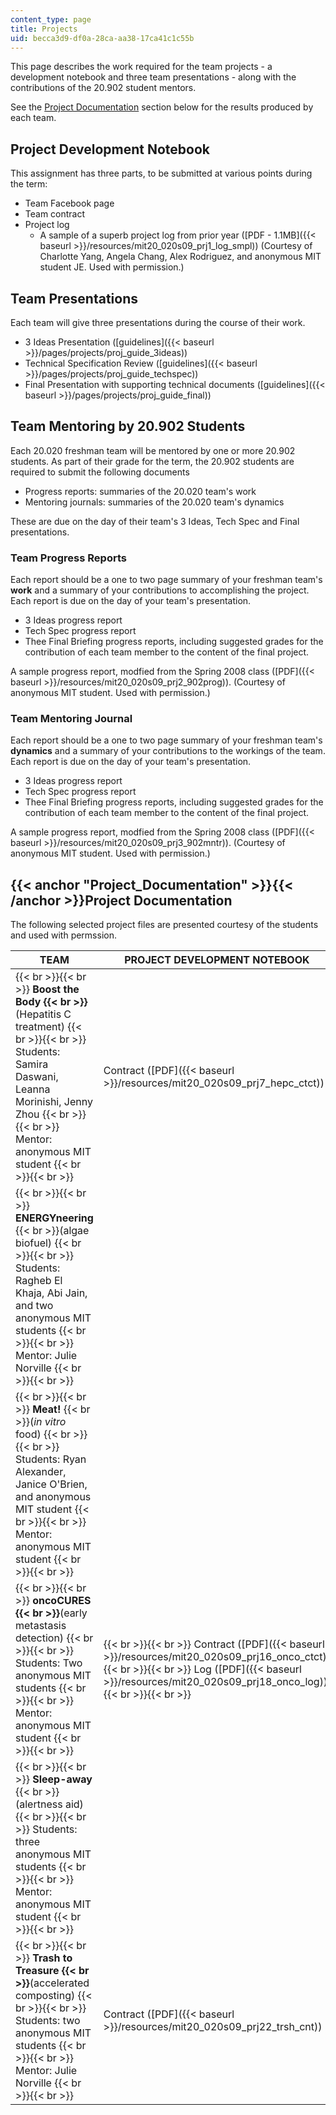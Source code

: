```yaml
---
content_type: page
title: Projects
uid: becca3d9-df0a-28ca-aa38-17ca41c1c55b
---
```


This page describes the work required for the team projects - a development notebook and three team presentations - along with the contributions of the 20.902 student mentors.

See the [Project Documentation](#Project_Documentation) section below for the results produced by each team.

Project Development Notebook
----------------------------

This assignment has three parts, to be submitted at various points during the term:

*   Team Facebook page
*   Team contract
*   Project log
    *   A sample of a superb project log from prior year ([PDF - 1.1MB]({{< baseurl >}}/resources/mit20_020s09_prj1_log_smpl)) (Courtesy of Charlotte Yang, Angela Chang, Alex Rodriguez, and anonymous MIT student JE. Used with permission.)

Team Presentations
------------------

Each team will give three presentations during the course of their work.

*   3 Ideas Presentation ([guidelines]({{< baseurl >}}/pages/projects/proj_guide_3ideas))
*   Technical Specification Review ([guidelines]({{< baseurl >}}/pages/projects/proj_guide_techspec))
*   Final Presentation with supporting technical documents ([guidelines]({{< baseurl >}}/pages/projects/proj_guide_final))

Team Mentoring by 20.902 Students
---------------------------------

Each 20.020 freshman team will be mentored by one or more 20.902 students. As part of their grade for the term, the 20.902 students are required to submit the following documents

*   Progress reports: summaries of the 20.020 team's work
*   Mentoring journals: summaries of the 20.020 team's dynamics

These are due on the day of their team's 3 Ideas, Tech Spec and Final presentations.

### Team Progress Reports

Each report should be a one to two page summary of your freshman team's **work** and a summary of your contributions to accomplishing the project. Each report is due on the day of your team's presentation.

*   3 Ideas progress report
*   Tech Spec progress report
*   Thee Final Briefing progress reports, including suggested grades for the contribution of each team member to the content of the final project.

A sample progress report, modfied from the Spring 2008 class ([PDF]({{< baseurl >}}/resources/mit20_020s09_prj2_902prog)). (Courtesy of anonymous MIT student. Used with permission.)

### Team Mentoring Journal

Each report should be a one to two page summary of your freshman team's **dynamics** and a summary of your contributions to the workings of the team. Each report is due on the day of your team's presentation.

*   3 Ideas progress report
*   Tech Spec progress report
*   Thee Final Briefing progress reports, including suggested grades for the contribution of each team member to the content of the final project.

A sample progress report, modfied from the Spring 2008 class ([PDF]({{< baseurl >}}/resources/mit20_020s09_prj3_902mntr)). (Courtesy of anonymous MIT student. Used with permission.)

{{< anchor "Project_Documentation" >}}{{< /anchor >}}Project Documentation
--------------------------------------------------------------------------

The following selected project files are presented courtesy of the students and used with permssion.

| TEAM | PROJECT DEVELOPMENT NOTEBOOK | MILESTONE  {{< br >}}PRESENTATIONS | FINAL DOCUMENTS |
| --- | --- | --- | --- |
|  {{< br >}}{{< br >}} **Boost the Body  {{< br >}}**(Hepatitis C treatment) {{< br >}}{{< br >}} Students: Samira Daswani, Leanna Morinishi, Jenny Zhou {{< br >}}{{< br >}} Mentor: anonymous MIT student {{< br >}}{{< br >}}  | Contract ([PDF]({{< baseurl >}}/resources/mit20_020s09_prj7_hepc_ctct)) |  {{< br >}}{{< br >}} 3 Ideas ([PDF]({{< baseurl >}}/resources/mit20_020s09_prj6_hepc_3id)) {{< br >}}{{< br >}} Tech Spec ([PDF]({{< baseurl >}}/resources/mit20_020s09_prj8_hepc_sp)) {{< br >}}{{< br >}}  | Final presentation ([PDF]({{< baseurl >}}/resources/mit20_020s09_proj_hepc_fin)) |
|  {{< br >}}{{< br >}} **ENERGYneering**  {{< br >}}(algae biofuel) {{< br >}}{{< br >}} Students: Ragheb El Khaja, Abi Jain, and two anonymous MIT students {{< br >}}{{< br >}} Mentor: Julie Norville {{< br >}}{{< br >}}  | &nbsp; |  {{< br >}}{{< br >}} 3 Ideas ([PDF]({{< baseurl >}}/resources/mit20_020s09_proj13_nrg_3id)) {{< br >}}{{< br >}} Tech Spec ([PDF]({{< baseurl >}}/resources/mit20_020s09_proj14_nrg_sp)) {{< br >}}{{< br >}}  | &nbsp; |
|  {{< br >}}{{< br >}} **Meat!**  {{< br >}}(_in vitro_ food) {{< br >}}{{< br >}} Students: Ryan Alexander, Janice O'Brien, and anonymous MIT student {{< br >}}{{< br >}} Mentor: anonymous MIT student {{< br >}}{{< br >}}  | &nbsp; |  {{< br >}}{{< br >}} 3 Ideas ([PDF]({{< baseurl >}}/resources/mit20_020s09_prj4_grow_3id)) {{< br >}}{{< br >}} Tech Spec ([PDF]({{< baseurl >}}/resources/mit20_020s09_prj5_grow_sp)) {{< br >}}{{< br >}}  | &nbsp; |
|  {{< br >}}{{< br >}} **oncoCURES  {{< br >}}**(early metastasis detection) {{< br >}}{{< br >}} Students: Two anonymous MIT students {{< br >}}{{< br >}} Mentor: anonymous MIT student {{< br >}}{{< br >}}  |  {{< br >}}{{< br >}} Contract ([PDF]({{< baseurl >}}/resources/mit20_020s09_prj16_onco_ctct)) {{< br >}}{{< br >}} Log ([PDF]({{< baseurl >}}/resources/mit20_020s09_prj18_onco_log)) {{< br >}}{{< br >}}  |  {{< br >}}{{< br >}} 3 Ideas ([PDF]({{< baseurl >}}/resources/mit20_020s09_proj_onc15_3id)) {{< br >}}{{< br >}} Tech Spec ([PDF ‑ 2.8MB]({{< baseurl >}}/resources/mit20_020s09_prj19_onco_sp)) {{< br >}}{{< br >}}  |  {{< br >}}{{< br >}} Final presentation ([PDF]({{< baseurl >}}/resources/mit20_020s09_prj17_onco_fnp)) {{< br >}}{{< br >}} Report ([PDF]({{< baseurl >}}/resources/mit20_020s09_prj20_onco_td)) {{< br >}}{{< br >}}  |
|  {{< br >}}{{< br >}} **Sleep-away**  {{< br >}}(alertness aid) {{< br >}}{{< br >}} Students: three anonymous MIT students {{< br >}}{{< br >}} Mentor: anonymous MIT student {{< br >}}{{< br >}}  | &nbsp; |  {{< br >}}{{< br >}} 3 Ideas ([PDF]({{< baseurl >}}/resources/mit20_020s09_prj9_neuro_3id)) {{< br >}}{{< br >}} Tech Spec ([PDF ‑ 1.9MB]({{< baseurl >}}/resources/mit20_020s09_prj10_neuro_sp)) {{< br >}}{{< br >}}  |  {{< br >}}{{< br >}} Final presentation ([PDF - 1.4MB]({{< baseurl >}}/resources/mit20_020s09_proj_neur_fin)) {{< br >}}{{< br >}} Report ([PDF]({{< baseurl >}}/resources/mit20_020s09_prj11_neuro_td)) {{< br >}}{{< br >}} Technical slides ([PDF ‑ 1.2MB]({{< baseurl >}}/resources/mit20_020s09_prj12_neuro_td)) {{< br >}}{{< br >}}  |
|  {{< br >}}{{< br >}} **Trash to Treasure  {{< br >}}**(accelerated composting) {{< br >}}{{< br >}} Students: two anonymous MIT students {{< br >}}{{< br >}} Mentor: Julie Norville {{< br >}}{{< br >}}  | Contract ([PDF]({{< baseurl >}}/resources/mit20_020s09_prj22_trsh_cnt)) |  {{< br >}}{{< br >}} 3 Ideas ([PDF]({{< baseurl >}}/resources/mit20_020s09_prj21_trsh_3id)) {{< br >}}{{< br >}} Tech Spec ([PDF]({{< baseurl >}}/resources/mit20_020s09_prj23_trsh_sp)) {{< br >}}{{< br >}}  |